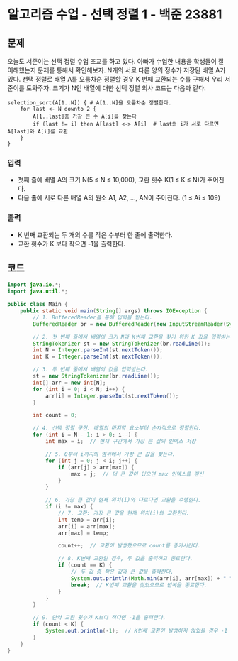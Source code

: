 # 알고리즘 수업 - 선택 정렬 1 - 백준 23881
## 문제
오늘도 서준이는 선택 정렬 수업 조교를 하고 있다. 아빠가 수업한 내용을 학생들이 잘 이해했는지 문제를 통해서 확인해보자.
N개의 서로 다른 양의 정수가 저장된 배열 A가 있다. 선택 정렬로 배열 A를 오름차순 정렬할 경우 K 번째 교환되는 수를 구해서 우리 서준이를 도와주자.
크기가 N인 배열에 대한 선택 정렬 의사 코드는 다음과 같다.
```
selection_sort(A[1..N]) { # A[1..N]을 오름차순 정렬한다.
    for last <- N downto 2 {
        A[1..last]중 가장 큰 수 A[i]를 찾는다
        if (last != i) then A[last] <-> A[i]  # last와 i가 서로 다르면 A[last]와 A[i]를 교환
    }
}
```

### 입력
- 첫째 줄에 배열 A의 크기 N(5 ≤ N ≤ 10,000), 교환 횟수 K(1 ≤ K ≤ N)가 주어진다.
- 다음 줄에 서로 다른 배열 A의 원소 A1, A2, ..., AN이 주어진다. (1 ≤ Ai ≤ 109)
### 출력
- K 번째 교환되는 두 개의 수를 작은 수부터 한 줄에 출력한다.
- 교환 횟수가 K 보다 작으면 -1을 출력한다.

## 코드
```java
import java.io.*;
import java.util.*;

public class Main {
    public static void main(String[] args) throws IOException {
        // 1. BufferedReader를 통해 입력을 받는다.
        BufferedReader br = new BufferedReader(new InputStreamReader(System.in));

        // 2. 첫 번째 줄에서 배열의 크기 N과 K번째 교환을 찾기 위한 K 값을 입력받는다.
        StringTokenizer st = new StringTokenizer(br.readLine());
        int N = Integer.parseInt(st.nextToken());
        int K = Integer.parseInt(st.nextToken());

        // 3. 두 번째 줄에서 배열의 값을 입력받는다.
        st = new StringTokenizer(br.readLine());
        int[] arr = new int[N];
        for (int i = 0; i < N; i++) {
            arr[i] = Integer.parseInt(st.nextToken());
        }

        int count = 0;

        // 4. 선택 정렬 구현: 배열의 마지막 요소부터 순차적으로 정렬한다.
        for (int i = N - 1; i > 0; i--) {
            int max = i;  // 현재 구간에서 가장 큰 값의 인덱스 저장

            // 5. 0부터 i까지의 범위에서 가장 큰 값을 찾는다.
            for (int j = 0; j < i; j++) {
                if (arr[j] > arr[max]) {
                    max = j;  // 더 큰 값이 있으면 max 인덱스를 갱신
                }
            }

            // 6. 가장 큰 값이 현재 위치(i)와 다르다면 교환을 수행한다.
            if (i != max) {
                // 7. 교환: 가장 큰 값을 현재 위치(i)와 교환한다.
                int temp = arr[i];
                arr[i] = arr[max];
                arr[max] = temp;

                count++;  // 교환이 발생했으므로 count를 증가시킨다.

                // 8. K번째 교환일 경우, 두 값을 출력하고 종료한다.
                if (count == K) {
                    // 두 값 중 작은 값과 큰 값을 출력한다.
                    System.out.println(Math.min(arr[i], arr[max]) + " " + Math.max(arr[i], arr[max]));
                    break;  // K번째 교환을 찾았으므로 반복을 종료한다.
                }
            }
        }

        // 9. 만약 교환 횟수가 K보다 적다면 -1을 출력한다.
        if (count < K) {
            System.out.println(-1);  // K번째 교환이 발생하지 않았을 경우 -1 출력
        }
    }
}

```